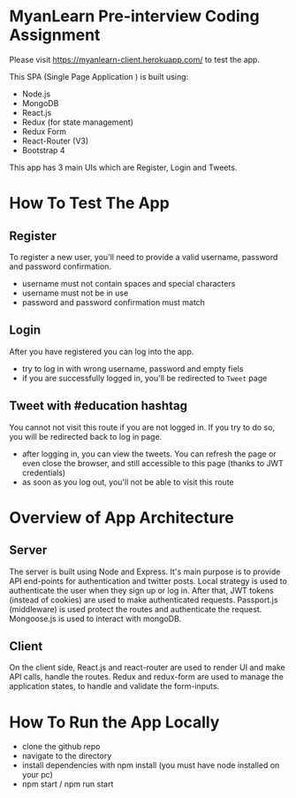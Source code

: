 MyanLearn Pre-interview Coding Assignment
=========================================

Please visit https://myanlearn-client.herokuapp.com/ to test the app.

This SPA (Single Page Application ) is built using:
* Node.js
* MongoDB
* React.js
* Redux (for state management)
* Redux Form
* React-Router (V3)
* Bootstrap 4

This app has 3 main UIs which are Register, Login and Tweets.

How To Test The App
===================

Register
-------
To register a new user, you'll need to provide a valid username, password and password confirmation.
* username must not contain spaces and special characters
* username must not be in use
* password and password confirmation must match

Login
-----
After you have registered you can log into the app.
* try to log in with wrong username, password and empty fiels
* if you are successfully logged in, you'll be redirected to `Tweet` page

Tweet with #education hashtag
-----------------------------
You cannot not visit this route if you are not logged in. If you try to do so, you will be redirected back to log in page.

* after logging in, you can view the tweets. You can refresh the page or even close the browser, and still accessible to this page (thanks to JWT credentials)
* as soon as you log out, you'll not be able to visit this route

Overview of App Architecture
============================
Server
------
The server is built using Node and Express. It's main purpose is to provide API end-points for authentication and twitter posts. Local strategy is used to authenticate the user when they sign up or log in. After that, JWT tokens (instead of cookies) are used to make authenticated requests. Passport.js (middleware) is used protect the routes and authenticate the request. Mongoose.js is used to interact with mongoDB.

Client
------
On the client side, React.js and react-router are used to render UI and make API calls, handle the routes. Redux and redux-form are used to manage the application states, to handle and validate the form-inputs.

How To Run the App Locally
==========================

* clone the github repo
* navigate to the directory
* install dependencies with npm install (you must have node installed on your pc)
* npm start / npm run start
